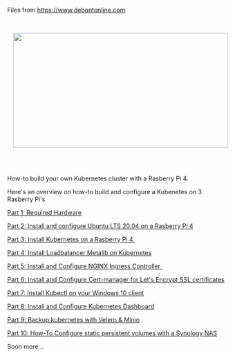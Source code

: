 
Files from https://www.debontonline.com

<p><br /></p><div class="separator" style="clear: both; text-align: center;"><a href="https://1.bp.blogspot.com/-PcMZrno5W98/X3soS4hS2uI/AAAAAAAAwxA/ertawtxqCaMDvuZV1cwXeX3u3yA13eIdgCLcBGAsYHQ/s1460/kubernetes_logo.png" style="margin-left: 1em; margin-right: 1em;"><img border="0" data-original-height="778" data-original-width="1460" height="266" src="https://1.bp.blogspot.com/-PcMZrno5W98/X3soS4hS2uI/AAAAAAAAwxA/ertawtxqCaMDvuZV1cwXeX3u3yA13eIdgCLcBGAsYHQ/w497-h266/kubernetes_logo.png" width="497" /></a></div><br /><p><br /></p><p>How-to build your own Kubernetes cluster with a Rasberry Pi 4.&nbsp;</p><p>Here's an overview on how-to build and configure a Kubenetes on 3 Rasberry Pi's</p><p><a href="https://www.debontonline.com/2020/09/how-to-build-your-private-kubernetes.html" target="_blank">Part 1: Required Hardware</a><br /></p><p><a href="https://www.debontonline.com/2020/10/kubernetes-part-2-install-and-configure.html" target="_blank">Part 2: Install and configure Ubuntu LTS 20.04 on a Rasberry Pi 4</a></p><p><a href="https://www.debontonline.com/2020/10/kubernetes-part-3-install-kubernetes-on.html" target="_blank">Part 3: Install Kubernetes on a Rasberry Pi 4&nbsp;</a></p><p><a href="https://www.debontonline.com/2020/09/loadbalancing-on-raberry-pi-kubernetes.html" target="_blank">Part 4: Install Loadbalancer Metallb on Kubernetes</a><br /></p><p><a href="https://www.debontonline.com/2020/10/kubernetes-part-5-install-and-configure.html" target="_blank">Part 5: Install and Configure NGINX Ingress Controller&nbsp;</a></p><p><a href="https://www.debontonline.com/2020/10/kubernetes-part-6-install-and-configure.html" target="_blank">Part 6: Install and Configure Cert-manager for Let's Encrypt SSL certificates</a></p><p><a href="https://www.debontonline.com/2020/10/kubernetes-part-7-install-kubectl-on.html" target="_blank">Part 7: Install Kubectl on your Windows 10 client</a></p><p><a href="https://www.debontonline.com/2020/10/kubernetes-part-8-install-and-configure.html" target="_blank">Part 8: Install and Configure Kubernetes Dashboard</a></p><p><a href="https://www.debontonline.com/2020/10/kubernetes-part-9-backup-kubernetes.html" target="_blank">Part 9: Backup kubernetes with Velero &amp; Minio</a></p><p><a href="https://www.debontonline.com/2020/10/part-10-how-to-configure-persistent.html" target="_blank">Part 10: How-To Configure static persistent volumes with a Synology NAS</a></p></p

Soon more...
